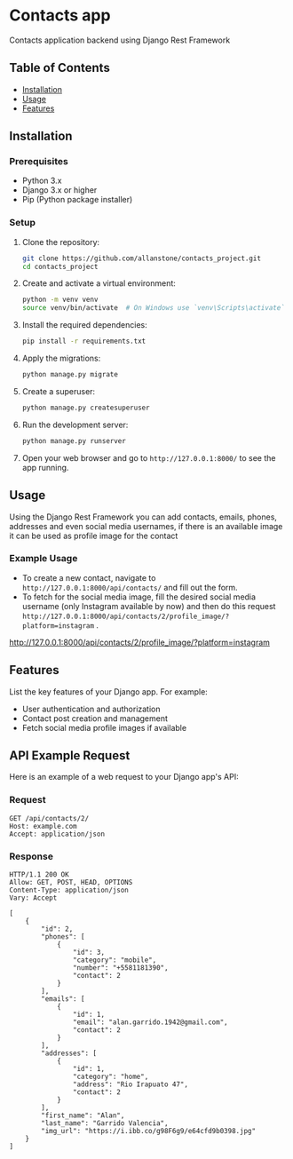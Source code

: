 # Contacts app
Contacts application backend using Django Rest Framework

## Table of Contents

- [Installation](#installation)
- [Usage](#usage)
- [Features](#features)

## Installation

### Prerequisites

- Python 3.x
- Django 3.x or higher
- Pip (Python package installer)

### Setup

1. Clone the repository:

    ```bash
    git clone https://github.com/allanstone/contacts_project.git
    cd contacts_project
    ```

2. Create and activate a virtual environment:

    ```bash
    python -m venv venv
    source venv/bin/activate  # On Windows use `venv\Scripts\activate`
    ```

3. Install the required dependencies:

    ```bash
    pip install -r requirements.txt
    ```

4. Apply the migrations:

    ```bash
    python manage.py migrate
    ```

5. Create a superuser:

    ```bash
    python manage.py createsuperuser
    ```

6. Run the development server:

    ```bash
    python manage.py runserver
    ```

7. Open your web browser and go to `http://127.0.0.1:8000/` to see the app running.

## Usage

Using the Django Rest Framework you can add contacts, emails, phones, addresses and even social media usernames, if there is an available image it can be used as profile image for the contact

### Example Usage

- To create a new contact, navigate to `http://127.0.0.1:8000/api/contacts/` and fill out the form.
- To fetch for the social media image, fill the desired social media username (only Instagram available by now) and then do this request `http://127.0.0.1:8000/api/contacts/2/profile_image/?platform=instagram` .


http://127.0.0.1:8000/api/contacts/2/profile_image/?platform=instagram

## Features

List the key features of your Django app. For example:

- User authentication and authorization
- Contact post creation and management
- Fetch social media profile images if available

## API Example Request

Here is an example of a web request to your Django app's API:

### Request

```http
GET /api/contacts/2/
Host: example.com
Accept: application/json
```
### Response

```http
HTTP/1.1 200 OK
Allow: GET, POST, HEAD, OPTIONS
Content-Type: application/json
Vary: Accept

[
    {
        "id": 2,
        "phones": [
            {
                "id": 3,
                "category": "mobile",
                "number": "+5581181390",
                "contact": 2
            }
        ],
        "emails": [
            {
                "id": 1,
                "email": "alan.garrido.1942@gmail.com",
                "contact": 2
            }
        ],
        "addresses": [
            {
                "id": 1,
                "category": "home",
                "address": "Rio Irapuato 47",
                "contact": 2
            }
        ],
        "first_name": "Alan",
        "last_name": "Garrido Valencia",
        "img_url": "https://i.ibb.co/g98F6g9/e64cfd9b0398.jpg"
    }
]
```
